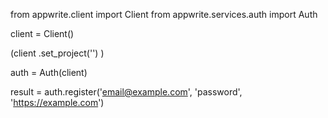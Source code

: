 from appwrite.client import Client
from appwrite.services.auth import Auth

client = Client()

(client
  .set_project('')
)

auth = Auth(client)

result = auth.register('email@example.com', 'password', 'https://example.com')
